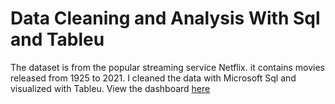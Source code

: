 # Data Cleaning and Analysis With Sql and Tableu
The dataset is from the popular streaming service Netflix. it contains movies released from 1925 to 2021. 
I cleaned the data with Microsoft Sql and visualized with Tableu.
View the dashboard [here](https://public.tableau.com/app/profile/quincy.oluwaji/viz/NetflixDashboard_16857329561400/Dashboard2?publish=yes)


